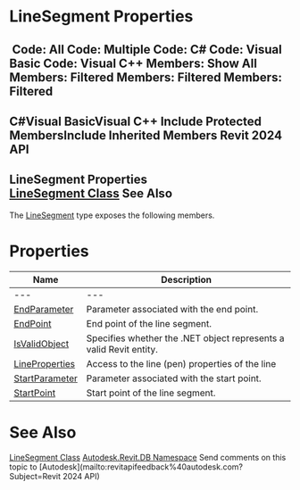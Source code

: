 # LineSegment Properties

﻿
 Code: All Code: Multiple Code: C# Code: Visual Basic Code: Visual C++  Members: Show All Members: Filtered Members: Filtered Members: Filtered   
---  
C#Visual BasicVisual C++
Include Protected MembersInclude Inherited Members
Revit 2024 API  
---  
LineSegment Properties  
[LineSegment Class](d67cd999-109a-9465-39d0-99bba3e775cf.md "LineSegment Class") See Also  
---  
The [LineSegment](d67cd999-109a-9465-39d0-99bba3e775cf.md "LineSegment Class") type exposes the following members.
# Properties
| Name | Description |
| --- | --- |
| --- | --- | --- |
| [EndParameter](9a3656de-d950-4bd5-4efe-fc7ea4c5c934.md "EndParameter Property") | Parameter associated with the end point. |
| [EndPoint](fa84492f-aaea-004c-2443-d02b6ca83c1d.md "EndPoint Property") | End point of the line segment. |
| [IsValidObject](17545bd6-06d9-b18f-ccbf-af6649ffb4bd.md "IsValidObject Property") | Specifies whether the .NET object represents a valid Revit entity. |
| [LineProperties](a163a075-7b43-68b0-756c-673b695b1ce1.md "LineProperties Property") | Access to the line (pen) properties of the line |
| [StartParameter](0b81c906-30de-5d34-fe23-1d30bf1c47bc.md "StartParameter Property") | Parameter associated with the start point. |
| [StartPoint](63de5878-c194-2219-8463-c656325af84a.md "StartPoint Property") | Start point of the line segment. |

# See Also
[LineSegment Class](d67cd999-109a-9465-39d0-99bba3e775cf.md "LineSegment Class")
[Autodesk.Revit.DB Namespace](87546ba7-461b-c646-cbb1-2cb8f5bff8b2.md "Autodesk.Revit.DB Namespace")
Send comments on this topic to [Autodesk](mailto:revitapifeedback%40autodesk.com?Subject=Revit 2024 API)